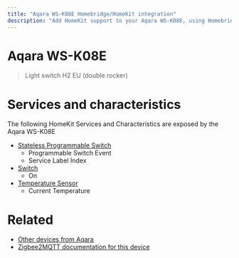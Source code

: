 ```yaml
---
title: "Aqara WS-K08E Homebridge/HomeKit integration"
description: "Add HomeKit support to your Aqara WS-K08E, using Homebridge, Zigbee2MQTT and homebridge-z2m."
---
```

<!---
This file has been GENERATED using src/docgen/docgen.ts
DO NOT EDIT THIS FILE MANUALLY!
-->
# Aqara WS-K08E
> Light switch H2 EU (double rocker)


# Services and characteristics
The following HomeKit Services and Characteristics are exposed by
the Aqara WS-K08E

* [Stateless Programmable Switch](../../action.md)
  * Programmable Switch Event
  * Service Label Index
* [Switch](../../switch.md)
  * On
* [Temperature Sensor](../../sensors.md)
  * Current Temperature


# Related
* [Other devices from Aqara](../index.md#aqara)
* [Zigbee2MQTT documentation for this device](https://www.zigbee2mqtt.io/devices/WS-K08E.html)